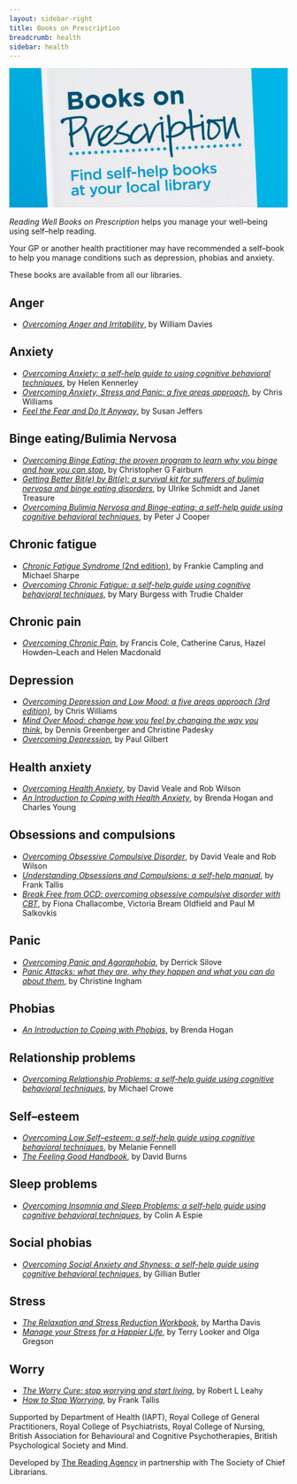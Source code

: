 ```yaml
---
layout: sidebar-right
title: Books on Prescription
breadcrumb: health
sidebar: health
---
```


![Reading Well Books on Prescription](/images/featured/featured-books-on-prescription.jpg)

_Reading Well Books on Prescription_ helps you manage your well–being using self–help reading.

Your GP or another health practitioner may have recommended a self–book to help you manage conditions such as depression, phobias and anxiety.

These books are available from all our libraries.

## Anger

  * [<cite>Overcoming Anger and Irritability</cite>](https://suffolk.spydus.co.uk/cgi-bin/spydus.exe/ENQ/OPAC/BIBENQ?BRN=1387116), by William Davies

## Anxiety

  * [<cite>Overcoming Anxiety: a self-help guide to using cognitive behavioral techniques</cite>](https://suffolk.spydus.co.uk/cgi-bin/spydus.exe/ENQ/OPAC/BIBENQ?BRN=1512206), by Helen Kennerley
  * [<cite>Overcoming Anxiety, Stress and Panic: a five areas approach</cite>](https://suffolk.spydus.co.uk/cgi-bin/spydus.exe/ENQ/OPAC/BIBENQ?BRN=603334), by Chris Williams
  * [<cite>Feel the Fear and Do It Anyway</cite>](https://suffolk.spydus.co.uk/cgi-bin/spydus.exe/ENQ/OPAC/BIBENQ?BRN=192458), by Susan Jeffers

## Binge eating/Bulimia Nervosa

  * [<cite>Overcoming Binge Eating: the proven program to learn why you binge and how you can stop</cite>](https://suffolk.spydus.co.uk/cgi-bin/spydus.exe/ENQ/OPAC/BIBENQ?BRN=1400222), by Christopher G Fairburn
  * [<cite>Getting Better Bit(e) by Bit(e): a survival kit for sufferers of bulimia nervosa and binge eating disorders</cite>](https://suffolk.spydus.co.uk/cgi-bin/spydus.exe/ENQ/OPAC/BIBENQ?BRN=429720), by Ulrike Schmidt and Janet Treasure
  * [<cite>Overcoming Bulimia Nervosa and Binge-eating: a self-help guide using cognitive behavioral techniques</cite>](https://suffolk.spydus.co.uk/cgi-bin/spydus.exe/ENQ/OPAC/BIBENQ?BRN=591153), by Peter J Cooper

## Chronic fatigue

  * [<cite>Chronic Fatigue Syndrome</cite> (2nd edition)](https://suffolk.spydus.co.uk/cgi-bin/spydus.exe/ENQ/OPAC/BIBENQ?BRN=157088), by Frankie Campling and Michael Sharpe
  * [<cite>Overcoming Chronic Fatigue: a self-help guide using cognitive behavioral techniques</cite>](https://suffolk.spydus.co.uk/cgi-bin/spydus.exe/ENQ/OPAC/BIBENQ?BRN=591381), by Mary Burgess with Trudie Chalder

## Chronic pain

  * [<cite>Overcoming Chronic Pain</cite>](https://suffolk.spydus.co.uk/cgi-bin/spydus.exe/ENQ/OPAC/BIBENQ?BRN=602384), by Francis Cole, Catherine Carus, Hazel Howden–Leach and Helen Macdonald

## Depression

  * [<cite>Overcoming Depression and Low Mood: a five areas approach (3rd edition)</cite>](https://suffolk.spydus.co.uk/cgi-bin/spydus.exe/ENQ/OPAC/BIBENQ?BRN=1340711), by Chris Williams
  * [<cite>Mind Over Mood: change how you feel by changing the way you think</cite>](https://suffolk.spydus.co.uk/cgi-bin/spydus.exe/ENQ/OPAC/BIBENQ?BRN=1852746), by Dennis Greenberger and Christine Padesky
  * [<cite>Overcoming Depression</cite>](https://suffolk.spydus.co.uk/cgi-bin/spydus.exe/ENQ/OPAC/BIBENQ?BRN=1852746), by Paul Gilbert

## Health anxiety

  * [<cite>Overcoming Health Anxiety</cite>](https://suffolk.spydus.co.uk/cgi-bin/spydus.exe/ENQ/OPAC/BIBENQ?BRN=426203), by David Veale and Rob Wilson
  * [<cite>An Introduction to Coping with Health Anxiety</cite>](https://suffolk.spydus.co.uk/cgi-bin/spydus.exe/ENQ/OPAC/BIBENQ?BRN=1104406), by Brenda Hogan and Charles Young

## Obsessions and compulsions

  * [<cite>Overcoming Obsessive Compulsive Disorder</cite>](https://suffolk.spydus.co.uk/cgi-bin/spydus.exe/ENQ/OPAC/BIBENQ?BRN=1154884), by David Veale and Rob Wilson
  * [<cite>Understanding Obsessions and Compulsions: a self-help manual</cite>](https://suffolk.spydus.co.uk/cgi-bin/spydus.exe/ENQ/OPAC/BIBENQ?BRN=394538), by Frank Tallis
  * [<cite>Break Free from OCD: overcoming obsessive compulsive disorder with CBT</cite>](https://suffolk.spydus.co.uk/cgi-bin/spydus.exe/ENQ/OPAC/BIBENQ?BRN=198597), by Fiona Challacombe, Victoria Bream Oldfield and Paul M Salkovkis

## Panic

  * [<cite>Overcoming Panic and Agoraphobia</cite>](https://suffolk.spydus.co.uk/cgi-bin/spydus.exe/ENQ/OPAC/BIBENQ?BRN=590905), by Derrick Silove
  * [<cite>Panic Attacks: what they are, why they happen and what you can do about them</cite>](https://suffolk.spydus.co.uk/cgi-bin/spydus.exe/ENQ/OPAC/BIBENQ?BRN=51020), by Christine Ingham

## Phobias

  * [<cite>An Introduction to Coping with Phobias</cite>](https://suffolk.spydus.co.uk/cgi-bin/spydus.exe/ENQ/OPAC/BIBENQ?BRN=1104392), by Brenda Hogan

## Relationship problems

  * [<cite>Overcoming Relationship Problems: a self-help guide using cognitive behavioral techniques</cite>](https://suffolk.spydus.co.uk/cgi-bin/spydus.exe/ENQ/OPAC/BIBENQ?BRN=423759), by Michael Crowe

## Self–esteem

  * [<cite>Overcoming Low Self–esteem: a self-help guide using cognitive behavioral techniques</cite>](https://suffolk.spydus.co.uk/cgi-bin/spydus.exe/ENQ/OPAC/BIBENQ?BRN=591117), by Melanie Fennell
  * [<cite>The Feeling Good Handbook</cite>](https://suffolk.spydus.co.uk/cgi-bin/spydus.exe/ENQ/OPAC/BIBENQ?BRN=270896), by David Burns

## Sleep problems

  * [<cite>Overcoming Insomnia and Sleep Problems: a self-help guide using cognitive behavioral techniques</cite>](https://suffolk.spydus.co.uk/cgi-bin/spydus.exe/ENQ/OPAC/BIBENQ?BRN=423791), by Colin A Espie

## Social phobias

  * [<cite>Overcoming Social Anxiety and Shyness: a self-help guide using cognitive behavioral techniques</cite>](https://suffolk.spydus.co.uk/cgi-bin/spydus.exe/ENQ/OPAC/BIBENQ?BRN=590899), by Gillian Butler

## Stress

  * [<cite>The Relaxation and Stress Reduction Workbook</cite>](https://suffolk.spydus.co.uk/cgi-bin/spydus.exe/ENQ/OPAC/BIBENQ?BRN=1387117), by Martha Davis
  * [<cite>Manage your Stress for a Happier Life</cite>](https://suffolk.spydus.co.uk/cgi-bin/spydus.exe/ENQ/OPAC/BIBENQ?BRN=598031), by Terry Looker and Olga Gregson

## Worry

  * [<cite>The Worry Cure: stop worrying and start living</cite>](https://suffolk.spydus.co.uk/cgi-bin/spydus.exe/ENQ/OPAC/BIBENQ?BRN=131786), by Robert L Leahy
  * [<cite>How to Stop Worrying</cite>](https://suffolk.spydus.co.uk/cgi-bin/spydus.exe/ENQ/OPAC/BIBENQ?BRN=505098), by Frank Tallis

Supported by Department of Health (IAPT), Royal College of General Practitioners, Royal College of Psychiatrists, Royal College of Nursing, British Association for Behavioural and Cognitive Psychotherapies, British Psychological Society and Mind.

Developed by [The Reading Agency](http://readingagency.org.uk/adults/quick-guides/reading-well/) in partnership with The Society of Chief Librarians.
